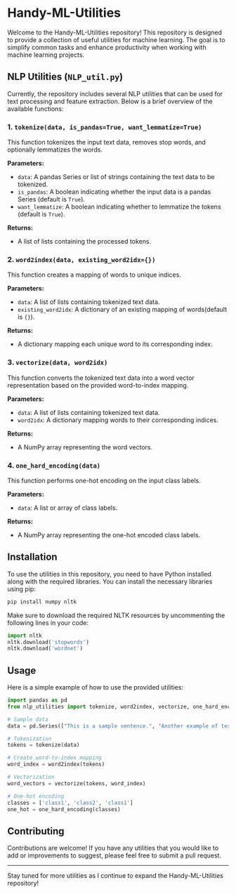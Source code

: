 # Handy-ML-Utilities

Welcome to the Handy-ML-Utilities repository! This repository is designed to provide a collection of useful utilities for machine learning. The goal is to simplify common tasks and enhance productivity when working with machine learning projects.

## NLP Utilities (`NLP_util.py`)

Currently, the repository includes several NLP utilities that can be used for text processing and feature extraction. Below is a brief overview of the available functions:

### 1. `tokenize(data, is_pandas=True, want_lemmatize=True)`

This function tokenizes the input text data, removes stop words, and optionally lemmatizes the words. 

**Parameters:**
- `data`: A pandas Series or list of strings containing the text data to be tokenized.
- `is_pandas`: A boolean indicating whether the input data is a pandas Series (default is `True`).
- `want_lemmatize`: A boolean indicating whether to lemmatize the tokens (default is `True`).

**Returns:**
- A list of lists containing the processed tokens.

### 2. `word2index(data, existing_word2idx={})`

This function creates a mapping of words to unique indices.

**Parameters:**
- `data`: A list of lists containing tokenized text data.
- `existing_word2idx`: A dictionary of an existing mapping of words(default is `{}`).

**Returns:**
- A dictionary mapping each unique word to its corresponding index.

### 3. `vectorize(data, word2idx)`

This function converts the tokenized text data into a word vector representation based on the provided word-to-index mapping.

**Parameters:**
- `data`: A list of lists containing tokenized text data.
- `word2idx`: A dictionary mapping words to their corresponding indices.

**Returns:**
- A NumPy array representing the word vectors.

### 4. `one_hard_encoding(data)`

This function performs one-hot encoding on the input class labels.

**Parameters:**
- `data`: A list or array of class labels.

**Returns:**
- A NumPy array representing the one-hot encoded class labels.

## Installation

To use the utilities in this repository, you need to have Python installed along with the required libraries. You can install the necessary libraries using pip:

```bash
pip install numpy nltk
```

Make sure to download the required NLTK resources by uncommenting the following lines in your code:

```python
import nltk
nltk.download('stopwords')
nltk.download('wordnet')
```

## Usage

Here is a simple example of how to use the provided utilities:

```python
import pandas as pd
from nlp_utilities import tokenize, word2index, vectorize, one_hard_encoding

# Sample data
data = pd.Series(["This is a sample sentence.", "Another example of text processing."])

# Tokenization
tokens = tokenize(data)

# Create word-to-index mapping
word_index = word2index(tokens)

# Vectorization
word_vectors = vectorize(tokens, word_index)

# One-hot encoding
classes = ['class1', 'class2', 'class1']
one_hot = one_hard_encoding(classes)
```

## Contributing

Contributions are welcome! If you have any utilities that you would like to add or improvements to suggest, please feel free to submit a pull request.

---

Stay tuned for more utilities as I continue to expand the Handy-ML-Utilities repository!
